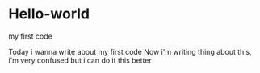 # Hello-world
my first code

Today i wanna write about my first code
Now i'm writing thing about this, i'm very confused but i can do it this better
